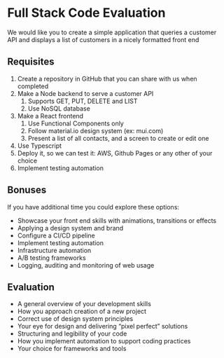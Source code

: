 # Full Stack Code Evaluation

We would like you to create a simple application that queries a customer API and displays a
list of customers in a nicely formatted front end

## Requisites
1. Create a repository in GitHub that you can share with us when completed
2. Make a Node backend to serve a customer API
    1. Supports GET, PUT, DELETE and LIST
    2. Use NoSQL database
3. Make a React frontend
    1. Use Functional Components only
    2. Follow material.io design system (ex: mui.com)
    3. Present a list of all contacts, and a screen to create or edit one
4. Use Typescript
5. Deploy it, so we can test it: AWS, Github Pages or any other of your choice
6. Implement testing automation

## Bonuses

If you have additional time you could explore these options:
- Showcase your front end skills with animations, transitions or effects
- Applying a design system and brand
- Configure a CI/CD pipeline
- Implement testing automation
- Infrastructure automation
- A/B testing frameworks
- Logging, auditing and monitoring of web usage

## Evaluation
- A general overview of your development skills
- How you approach creation of a new project
- Correct use of design system principles
- Your eye for design and delivering “pixel perfect” solutions
- Structuring and legibility of your code
- How you implement automation to support coding practices
- Your choice for frameworks and tools
